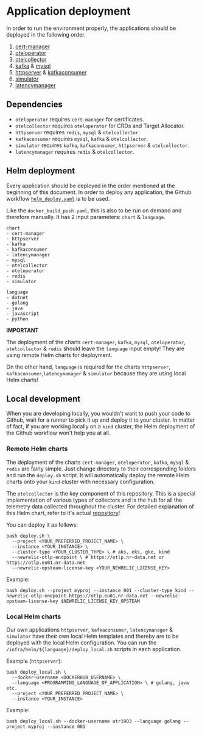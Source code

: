 # Application deployment

In order to run the environment properly, the applications should be deployed in the following order.

1. [cert-manager](/infra/helm/cert-manager)
2. [oteloperator](/infra/helm/oteloperator/)
3. [otelcollector](/infra/helm/otelcollector/)
4. [kafka](/infra/helm/kafka/) & [mysql](/infra/helm/mysql/)
5. [httpserver](/infra/helm/httpserver/) & [kafkaconsumer](/infra/helm/kafkaconsumer/)
6. [simulator](/infra/helm/simulator/)
7. [latencymanager](/infra/helm/latencymanager/)

## Dependencies

- `oteloperator` requires `cert-manager` for certificates.
- `otelcollector` requires `oteloperator` for CRDs and Target Allocator.
- `httpserver` requires `redis`, `mysql` & `otelcollector`.
- `kafkaconsumer` requires `mysql`, `kafka` & `otelcollector`.
- `simulator` requires `kafka`, `kafkaconsumer`, `httpserver` & `otelcollector`.
- `latencymanager` requires `redis` & `otelcollector`.

## Helm deployment

Every application should be deployed in the order mentioned at the beginning of this document. In order to deploy any application, the Github workflow [`helm_deploy.yaml`](/.github/workflows/helm_deploy.yaml) is to be used.

Like the `docker_build_push.yaml`, this is also to be run on demand and therefore manually. It has 2 input parameters: `chart` & `language`.

```
chart
- cert-manager
- httpserver
- kafka
- kafkaconsumer
- latencymanager
- mysql
- otelcollector
- oteloperator
- redis
- simulator
```

```
language
- dotnet
- golang
- java
- javascript
- python
```

**IMPORTANT**

The deployment of the charts `cert-manager`, `kafka`, `mysql`, `oteloperator`, `otelcollector` & `redis` should leave the `language` input empty! They are using remote Helm charts for deployment.

On the other hand, `language` is required for the charts `httpserver`, `kafkaconsumer`,`latencymanager` & `simulator` because they are using local Helm charts!

## Local development

When you are developing locally, you wouldn't want to push your code to Github, wait for a runner to pick it up and deploy it to your cluster. In matter of fact, if you are working locally on a `kind` cluster, the Helm deployment of the Github workflow won't help you at all.

### Remote Helm charts

The deployment of the charts `cert-manager`, `oteloperator`, `kafka`, `mysql` & `redis` are fairly simple. Just change directory to their corresponding folders and run the `deploy.sh` script. It will automatically deploy the remote Helm charts onto your `kind` cluster with necessary configuration.

The `otelcollector` is the key component of this repository. This is a special implementation of various types of collectors and is the hub for all the telemetry data collected throughout the cluster. For detailed explanation of this Helm chart, refer to it's actual [repository](https://github.com/newrelic-experimental/monitoring-kubernetes-with-opentelemetry)!

You can deploy it as follows:

```shell
bash deploy.sh \
  --project <YOUR_PREFERRED_PROJECT_NAME> \
  --instance <YOUR_INSTANCE> \
  --cluster-type <YOUR_CLUSTER_TYPE> \ # aks, eks, gke, kind
  --newrelic-otlp-endpoint \ # https://otlp.nr-data.net or https://otlp.eu01.nr-data.net
  --newrelic-opsteam-license-key <YOUR_NEWRELIC_LICENSE_KEY>
```

Example:

```shell
bash deploy.sh --project myproj --instance 001 --cluster-type kind --newrelic-otlp-endpoint https://otlp.eu01.nr-data.net --newrelic-opsteam-license-key $NEWRELIC_LICENSE_KEY_OPSTEAM
```

### Local Helm charts

Our own applications `httpserver`, `kafkaconsumer`, `latencymanager` & `simulator` have their own local Helm templates and thereby are to be deployed with the local Helm configuration. You can run the `/infra/helm/${language}/deploy_local.sh` scripts in each application.

Example (`httpserver`):

```shell
bash deploy_local.sh \
  --docker-username <DOCKERHUB_USERNAME> \
  --language <PROGRAMMING_LANGUAGE_OF_APPLICATION> \ # golang, java etc.
  --project <YOUR_PREFERRED_PROJECT_NAME> \
  --instance <YOUR_INSTANCE>
```

Example:

```shell
bash deploy_local.sh --docker-username utr1903 --language golang --project myproj --instance 001
```
